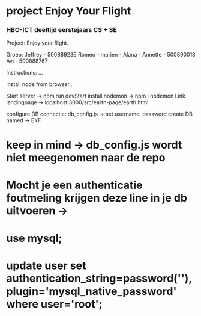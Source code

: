 # project Enjoy Your Flight
### HBO-ICT deeltijd eerstejaars CS + SE

Project: Enjoy your flight.

Groep:  Jeffrey  - 500889236
        Romeo    - 
        marien   - 
        Alana    - 
        Annette  - 500890018
        Avi      - 500888767

Instructions: 
...

install node from browser..

Start server -> npm run devStart
install nodemon -> npm i nodemon
Link landingpage -> localhost:3000/src/earth-page/earth.html

configure DB connectie: 
        db_config.js -> set username, password
        create DB named -> EYF
# keep in mind -> db_config.js wordt niet meegenomen naar de repo
# Mocht je een authenticatie foutmeling krijgen deze line in je db uitvoeren ->
#       use mysql;
#       update user set authentication_string=password(''), plugin='mysql_native_password' where user='root';